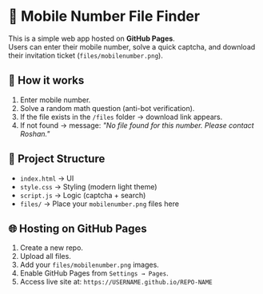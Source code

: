 # 📂 Mobile Number File Finder

This is a simple web app hosted on **GitHub Pages**.  
Users can enter their mobile number, solve a quick captcha, and download their invitation ticket (`files/mobilenumber.png`).

## 🚀 How it works
1. Enter mobile number.
2. Solve a random math question (anti-bot verification).
3. If the file exists in the `/files` folder → download link appears.
4. If not found → message: *"No file found for this number. Please contact Roshan."*

## 📁 Project Structure
- `index.html` → UI
- `style.css` → Styling (modern light theme)
- `script.js` → Logic (captcha + search)
- `files/` → Place your `mobilenumber.png` files here

## 🌐 Hosting on GitHub Pages
1. Create a new repo.
2. Upload all files.
3. Add your `files/mobilenumber.png` images.
4. Enable GitHub Pages from `Settings → Pages`.
5. Access live site at: `https://USERNAME.github.io/REPO-NAME`

